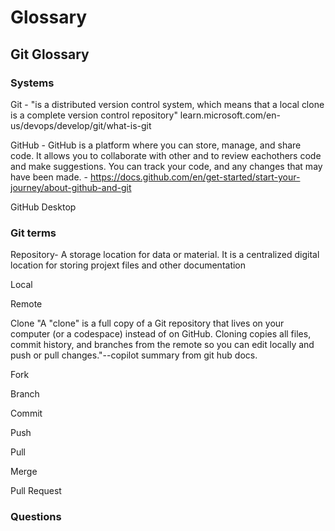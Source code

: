# Glossary


## Git Glossary

### Systems

Git - "is a distributed version control system, which means that a local clone is a complete version control repository" learn.microsoft.com/en-us/devops/develop/git/what-is-git

GitHub - GitHub is a platform where you can store, manage, and share code. It allows you to collaborate with other and to review eachothers code and make suggestions. You can track your code, and any changes that may have been made. - https://docs.github.com/en/get-started/start-your-journey/about-github-and-git 

GitHub Desktop

### Git terms

Repository- A storage location for data or material. It is a centralized digital location for storing projext files and other documentation

Local

Remote

Clone "A "clone" is a full copy of a Git repository that lives on your computer (or a codespace) instead of on GitHub. Cloning copies all files, commit history, and branches from the remote so you can edit locally and push or pull changes."--copilot summary from git hub docs.

Fork

Branch

Commit

Push

Pull

Merge

Pull Request

### Questions
